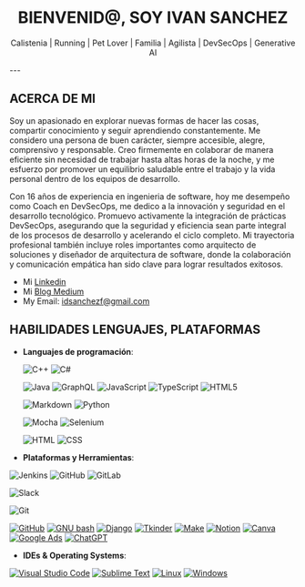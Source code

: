<div align='center'>

# **BIENVENID@, SOY IVAN SANCHEZ**
Calistenia | Running | Pet Lover | Familia  | Agilista | DevSecOps | Generative AI 

</div>
---

## **ACERCA DE MI**

Soy un apasionado en explorar nuevas formas de hacer las cosas, compartir conocimiento y seguir aprendiendo constantemente. Me considero una persona de buen carácter, siempre accesible, alegre, comprensivo y responsable. Creo firmemente en colaborar de manera eficiente sin necesidad de trabajar hasta altas horas de la noche, y me esfuerzo por promover un equilibrio saludable entre el trabajo y la vida personal dentro de los equipos de desarrollo.


Con 16 años de experiencia en ingenieria de software, hoy me desempeño como Coach en DevSecOps, me dedico a la innovación y seguridad en el desarrollo tecnológico. Promuevo activamente la integración de prácticas DevSecOps, asegurando que la seguridad y eficiencia sean parte integral de los procesos de desarrollo y acelerando el ciclo completo. Mi trayectoria profesional también incluye roles importantes como arquitecto de soluciones y diseñador de arquitectura de software, donde la colaboración y comunicación empática han sido clave para lograr resultados exitosos.

- Mi [Linkedin](https://linkedin.com/in/idsanchezf)
- Mi [Blog Medium](https://medium.com/@idsanchezf)
- My Email: idsanchezf@gmail.com

	
## HABILIDADES LENGUAJES, PLATAFORMAS

- **Languajes de programación**:
   
    ![C++](https://img.shields.io/badge/c++-%2300599C.svg?style=for-the-badge&logo=c%2B%2B&logoColor=white) ![C#](https://img.shields.io/badge/c%23-%23239120.svg?style=for-the-badge&logo=csharp&logoColor=white) 
    
    ![Java](https://img.shields.io/badge/java-%23ED8B00.svg?style=for-the-badge&logo=openjdk&logoColor=white)
    ![GraphQL](https://img.shields.io/badge/-GraphQL-E10098?style=for-the-badge&logo=graphql&logoColor=white)
    ![JavaScript](https://img.shields.io/badge/javascript-%23323330.svg?style=for-the-badge&logo=javascript&logoColor=%23F7DF1E) ![TypeScript](https://img.shields.io/badge/typescript-%23007ACC.svg?style=for-the-badge&logo=typescript&logoColor=white) ![HTML5](https://img.shields.io/badge/html5-%23E34F26.svg?style=for-the-badge&logo=html5&logoColor=white)

    ![Markdown](https://img.shields.io/badge/markdown-%23000000.svg?style=for-the-badge&logo=markdown&logoColor=white)
    ![Python](https://img.shields.io/badge/python-3670A0?style=for-the-badge&logo=python&logoColor=ffdd54)

    ![Mocha](https://img.shields.io/badge/-mocha-%238D6748?style=for-the-badge&logo=mocha&logoColor=white)
    ![Selenium](https://img.shields.io/badge/-selenium-%43B02A?style=for-the-badge&logo=selenium&logoColor=white)

   <img alt="HTML" src="https://img.shields.io/badge/HTML5%20-%23E34F26.svg?style=plastic&logo=html5&logoColor=white">
   <img alt="CSS" src="https://img.shields.io/badge/CSS%20-%231572B6.svg?style=plastic&logo=css3&logoColor=white">


- **Plataformas y Herramientas**:

![Jenkins](https://img.shields.io/badge/jenkins-%232C5263.svg?style=for-the-badge&logo=jenkins&logoColor=white)
![GitHub](https://img.shields.io/badge/github-%23121011.svg?style=for-the-badge&logo=github&logoColor=white)
![GitLab](https://img.shields.io/badge/gitlab-%23181717.svg?style=for-the-badge&logo=gitlab&logoColor=white)

![Slack](https://img.shields.io/badge/Slack-4A154B?style=for-the-badge&logo=slack&logoColor=white)

<img alt="Git" src="https://img.shields.io/badge/Git%20-%23F05033.svg?style=plastic&logo=Git&logoColor=white">

<a href="#"><img alt="GitHub" src="https://img.shields.io/badge/github-%23181717.svg?style=plastic&logo=GitHub&logoColor=white"></a>
<a href="#"><img alt="GNU bash" src="https://img.shields.io/badge/GNU%20Bash-000000.svg?style=plastic&logo=GNU-Bash&logoColor=white"></a>
<a href="#"><img alt="Django" src="https://img.shields.io/badge/django-%23092E20.svg?&style=plastic&logo=Django&logoColor=white" /></a>
<a href="#"><img alt="Tkinder" src="https://img.shields.io/badge/tkinder-%259660.svg?&style=plastic&logo=Tkinder&logoColor=white" /></a>
<a href="#"><img alt="Make" src="https://img.shields.io/badge/make-F108FB.svg?style=plastic&logo=Make&logoColor=white"></a>
<a href="#"><img alt="Notion" src="https://img.shields.io/badge/notion-000000.svg?style=plastic&logo=Notion&logoColor=white"></a>
<a href="#"><img alt="Canva" src="https://img.shields.io/badge/canva-%2348B9C7.svg?&style=plastic&logo=Canva&logoColor=white" /></a>
<a href="#"><img alt="Google Ads" src="https://img.shields.io/badge/google%Ads-ffffff.svg?style=plastic&logo=google-Ads&logoColor=" /></a>
<a href="#"><img alt="ChatGPT" src="https://img.shields.io/badge/ChatGPT-ffffff.svg?style=plastic&logo=chatgpt&logoColor=" /></a>

- **IDEs & Operating Systems**:

<a href="#"><img alt="Visual Studio Code" src="https://img.shields.io/badge/Visual%20Studio%20Code-0078d7.svg?style=plastic&logo=visual-studio-code&logoColor=white"></a>
<a href="#"><img alt="Sublime Text" src="https://img.shields.io/badge/Sublime%20Text-%23092E20.svg?&style=plastic&logo=sublime-text&logoColor=white" /></a>
<a href="#"><img alt="Linux" src="https://img.shields.io/badge/Linux-FCC624?style=plastic&logo=linux&logoColor=black"></a>
<a href="#"><img alt="Windows" src="https://img.shields.io/badge/Windows-0078D6?style=plastic&logo=windows&logoColor=white"></a>


<!-- ## 🎓CREDENTIALS

<b> Here you will see all my [credentials](https://github.com/cusanotech/cusanotech/tree/main/Images-credentials) in PDF format. <b>

<br>

  
 
<div align='center'>

## <b> LET'S CONNECT..! 

<a href="https://linkedin.com/in/cusanotech" target="_blank">
<img src="https://img.shields.io/badge/linkedin:  CusanoTech-0077B5.svg?color=2A2E34&style=for-the-badge&logo=linkedin&logoColor=blue" alt=linkedin style="margin-bottom: 5px;"/>
</a>


<a href="https://linktr.ee/cusanotech" target="_blank">
<img src="https://img.shields.io/badge/  cusanotech@cusanotech.com-%23EA4335.svg?color=2A2E34&style=for-the-badge&logo=gmail&logoColor=red" t=mail style="margin-bottom: 5px;" />
</a>
  
<a href="https://t.me/CusanoTechh" target="_blank">
<img src="https://img.shields.io/badge/telegram:  CusanoTech-%2300acee.svg?color=2A2E34&style=for-the-badge&logo=telegram&logoColor=sky-blue" alt="telegram" style="margin-bottom: 5px;" />
</a>
	
</div>

<img src="https://user-images.githubusercontent.com/73097560/115834477-dbab4500-a447-11eb-908a-139a6edaec5c.gif">
<br> -->
